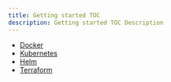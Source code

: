 ```yaml
---
title: Getting started TOC
description: Getting started TOC Description
---
```


- [Docker](/docker)
- [Kubernetes](/kubernetes)
- [Helm](/helm)
- [Terraform](/terraform)
